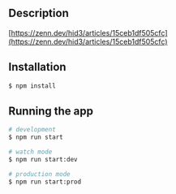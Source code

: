 ## Description

[https://zenn.dev/hid3/articles/15ceb1df505cfc](https://zenn.dev/hid3/articles/15ceb1df505cfc)

## Installation

```bash
$ npm install
```

## Running the app

```bash
# development
$ npm run start

# watch mode
$ npm run start:dev

# production mode
$ npm run start:prod
```
